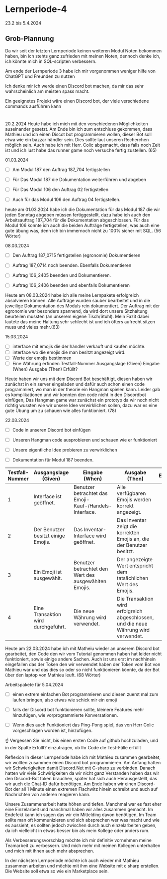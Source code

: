 # Lernperiode-4
23.2 bis 5.4.2024

## Grob-Plannung
Da wir seit der letzten Lernperiode keinen weiteren Modul Noten bekommen haben, bin ich stehts ganz zufrieden mit meinen Noten, dennoch denke ich, ich könnte mich in SQL-scripten verbessern.

Am ende der Lernperiode 3 habe ich mir vorgenommen weniger hilfe von ChatGPT und Freunden zu nutzen

Ich denke mir ich werde einen Discord bot machen, da mir das sehr wahrscheinlich am meisten spass macht.

Ein geeignetes Projekt wäre einen Discord bot, der viele verschiedene commands ausführen kann
#
#

#





20.2.2024
Heute habe ich mich mit den verschiedenen Möglichkeiten auseinander gesetzt. Am Ende bin ich zum entschluss gekommen, dass Mathieu und ich einen Discot bot programmieren wollen, dieser Bot soll etwa wie ein bazzar händler sein. Dies sollte laut unseren Recherchen möglich sein. Auch habe ich mit Herr. Colic abgemacht, dass falls noch Zeit ist und ich lust habe das runner game noch versuche fertig zustellen. (65)



01.03.2024
- [ ] Am Modul 187 den Auftrag 187_704 fertigstellen
- [ ] Für Das Modul 187 die Dokumentation weiterführen und abgeben
- [ ] Für Das Modul 106 den Auftrag 02 fertigstellen
- [ ] Auch für das Modul 106 den Auftrag 04 fertigstellen.


heute am 01.03.2024 habe ich die Dokumentation für das Modul 187 die wir jeden Sonntag abgeben müssen fertiggestellt, dazu habe ich auch den Arbeitsauftrag 187_704 für die Dokumentation abgeschlossen. Für das Modul 106 konnte ich auch die beiden Aufträge fertigstellen, was auch eine gute übung was, denn ich bin immernoch nicht zu 100% sicher mit SQL. (56 Wörter)


08.03.2024
- [ ] Den Auftrag 187_0715 fertigstellen (egronomie) Dokumentieren
- [ ] Auftrag 187_0714 noch beenden. Ebenfalls Dokumentieren
- [ ] Auftrag 106_2405 beenden und Dokumentieren.
- [ ] Auftrag 106_2406 beenden und ebenfalls Dokumentieren


Heute am 08.03.2024 habe ich alle meine Lernpakete erfolgreich absolvieren können. Alle Aufträge wurden sauber bearbeitet und in die jeweilige Dokumentation des Moduls rein dokumentiert. Der Auftrag mit der egronomie war besonders spannend, da wird dort unsere Sitzhaltung beurteilen mussten (an unserem eigene Tisch/Stuhl). Mein Fazit dabei lautete das meine Haltung sehr schlecht ist und ich öfters aufrecht sitzen muss und vieles mehr.(63)



15.03.2024
- [ ] interface mit emojis die der händler verkauft und kaufen möchte.
- [ ] interface wo die emojis die man besitzt angezeigt wird.
- [ ] Werte der emojis bestimmen
- [ ] Eine Währung erfinden
Testfall-Nummer	Ausgangslage (Given)	Eingabe (When)	Ausgabe (Then)	Erfüllt?

Heute haben wir uns mit dem Discord Bot beschäftigt, diesen haben wir zunächst in ein server eingeladen und dafür auch schon einen code programmiert, wo man in der theorie ein Hangman spielen kann. Leider gab es komplikationen und wir konnten den code nicht in den Discordbot einfügen, Das Hangman game war zunächst ein prototyp da wir noch nicht richtig wussten wie wir unsere Idee verwirklichen sollen, dazu war es eine gute Übung um zu schauen wie alles funktioniert. (78)


22.03.2024

- [ ] Code in unseren Discord bot einfügen
- [ ] Unseren Hangman code ausprobieren und schauen wie er funktioniert
- [ ] Unsere eigentliche Idee probieren zu verwirklichen
- [ ] Dokumentation für Modul 187 beenden.




| Testfall-Nummer | Ausgangslage (Given)                              | Eingabe (When)                                      | Ausgabe (Then)                                                                   | Erfüllt? |
| --------------- | --------------------------------------------------- | ---------------------------------------------------- | -------------------------------------------------------------------------------- | -------- |
| 1               | Interface ist geöffnet.                            | Benutzer betrachtet das Emoji-Kauf-/Handels-Interface. | Alle verfügbaren Emojis werden korrekt angezeigt.                              |          |
| 2               | Der Benutzer besitzt einige Emojis.                | Das Inventar-Interface wird geöffnet.                | Das Inventar zeigt die korrekten Emojis an, die der Benutzer besitzt.           |          |
| 3               | Ein Emoji ist ausgewählt.                          | Benutzer betrachtet den Wert des ausgewählten Emojis. | Der angezeigte Wert entspricht dem tatsächlichen Wert des Emojis.               |          |
| 4               | Eine Transaktion wird durchgeführt.                 | Die neue Währung wird verwendet.                     | Die Transaktion wird erfolgreich abgeschlossen, und die neue Währung wird verwendet. |          |

Heute am 22.03.2024 habe ich mit Matheiu wieder an unserem Discord bot gearbeitet, den Code den wir vom Tutorial genommen haben hat leider nicht funktioniert, sowie einige andere Sachen. Auch ist uns erst im nachhinein eingefallen das der Token den wir verwendet haben der Token vom Bot von Mathieu war und das dies so oder so nicht funktionieren könnte, da der Bot über den laptop von Mathieu leuft. (68 Wörter)


Arbeitspakete für 5.04.2024
- [ ] einen extrem einfachen Bot programmieren und diesen zuerst mal zum laufen bringen, also etwas wie schick mir ein emoji
- [ ] falls der Discord bot funktionieren sollte, kleinere Features mehr hinzufügen, wie vorprogrammierte Konversationen.
- [ ] Wenn dies auch Funktioniert das Ping-Pong spiel, das von Herr Colic vorgeschlagen worden ist, hinzufügen.
      
 
☝️ Vergessen Sie nicht, bis einen ersten Code auf github hochzuladen, und in der Spalte Erfüllt? einzutragen, ob Ihr Code die Test-Fälle erfüllt

Reflexion
In dieser Lernperiode habe ich mit Mathieu zusammen gearbeitet, wir wollten zusammen einen Discord bot programmieren. Am Anfang hatten wir Schwierigkeiten damit Discord.Net mit C-sharp zu verbinden. Danach hatten wir viele Schwirigkeiten da wir nicht ganz Verstanden haben das wir den Discord-Bot token brauchen, später hat sich auch Herausgestellt, das wir auch die Chat-ID dafür benötigen. Am Ende haben wir einen Discord-Bot der all 1 Minute einen extremen Flachwitz hinein schreibt und auch auf Nachrichten von anderen reagieren kann.

Unsere Zusammenarbeit hatte höhen und tiefen. Manchmal war es fast eher eine Einzelarbeit und manchmal haben wir alles zusammen gemacht. Im Endefekt kann ich sagen das wir ein Mittelding davon benötigen, Im Team sollte man oft kommunizieren und sich absprechen wer was macht und wie es aussieht, es sollten jedoch zwischen durch auch einzelarbeiten geben, da ich vielleicht in etwas besser bin als mein Kollege oder anders rum.


Als Verbesserungsvorschlag möchte ich mir definitiv vornehmen meine Teamarbeit zu verbessern. Und mich mehr mit meinen Kollegen unterhalten und mich mit ihnen auch mehr absprechen.

In der nächsten Lernperiode möchte ich auch wieder mit Mathieu zusammen arbeiten und möchte mit ihm eine Website mit c sharp erstellen. Die Website soll etwa so wie ein Marketplace sein.
